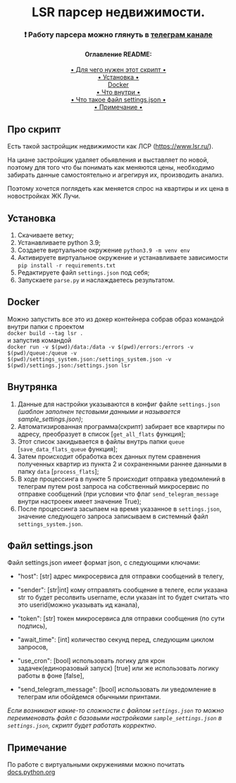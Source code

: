 <h1 align="center">
  LSR парсер недвижимости.
</h1>

<h3 align="center">❗️ Работу парсера можно глянуть в <a href="https://t.me/+yW_YH0Nx541hYjNi">телеграм канале</a></h3>

<h4 align="center">Оглавление README:</h4>
<div align="center">
    <a href="#про-скрипт"> • Для чего нужен этот скрипт • </a><br>
    <a href="#установка"> • Установка • </a><br>
    <a href="#docker">Docker</a><br>
    <a href="#внутрянка"> • Что внутри • </a><br>
    <a href="#файл-settingsjson"> • Что такое файл settings.json • </a><br>
    <a href="#примечание"> • Примечание • </a>
</div>


## Про скрипт
Есть такой застройщик недвижимости как ЛСР (https://www.lsr.ru/).

На циане застройщик удаляет обьявления и выставляет по новой, поэтому для того что бы понимать как меняются цены, необходимо забирать данные самостоятельно и агрегируя их, производить анализ.

Поэтому хочется поглядеть как меняется спрос на квартиры и их цена в новостройках ЖК Лучи.


## Установка
1. Скачиваете ветку;
2. Устанавливаете python 3.9;
3. Создаете виртуальное окружение `python3.9 -m venv env`
4. Активируете виртуальное окружение и устанавливаете зависимости `pip install -r requirements.txt`
5. Редактируете файл `settings.json` под себя;
6. Запускаете `parse.py` и наслаждаетесь результатом.

## Docker
Можно запустить все это из докер контейнера собрав образ командой внутри папки с проектом <br>
`docker build --tag lsr .` <br>
и запустив командой <br>
`docker run -v $(pwd)/data:/data -v $(pwd)/errors:/errors -v $(pwd)/queue:/queue -v $(pwd)/settings_system.json:/settings_system.json -v $(pwd)/settings.json:/settings.json lsr`

## Внутрянка
1. Данные для настройки указываются в конфиг файле `settings.json` *(шаблон заполнен тестовыми данными и называется sample_settings.json)*;
2. Автоматизированная программа(скрипт) забирает все квартиры по адресу, преобразует в список [`get_all_flats` функция];
3. Этот список закидывается в файлы внутрь папки `queue` [`save_data_flats_queue` функция];
4. Затем происходит обработка всех данных путем сравнения полученных квартир из пункта 2 и сохраненными раннее данными в папку `data` [`process_flats`];
5. В ходе процессинга в пункте 5 происходит отправка уведомлений в телеграм путем post запроса на собственный микросервис по отправке сообщений (при условии что флаг `send_telegram_message` внутри настроеек имеет значение True);
6. После процессинга засыпаем на время указанное в `settings.json`, значение следующего запроса записываем в системный файл `settings_system.json`.


## Файл settings.json
Файл settings.json имеет формат json, с следующими ключами:

* "host": [str] адрес микросервиса для отправки сообщений в телегу,

* "sender": [str|int] кому отправлять сообщение в телеге, если указана str то будет ресолвить username, если указан int то будет считать что это userid(можно указывать ид канала),

* "token": [str] токен микросервиса для отправки сообщения (по сути подпись),

* "await_time": [int] количество секунд перед, следующим циклом запросов,

* "use_cron": [bool] использовать логику для крон задачек(единоразовый запуск) [true] или же использовать логику работы в фоне [false],

* "send_telegram_message": [bool] использовать ли уведомление в телеграм или обойдемся обычными принтами.

*Если возникают какие-то сложности с файлом `settings.json` то можно переименовать файл с базовыми настройками `sample_settings.json` в `settings.json`, скрипт будет работать корректно*.


## Примечание
По работе с виртуальными окружениями можно почитать <a href="https://docs.python.org/3/library/venv.html#how-venvs-work"> docs.python.org</a>